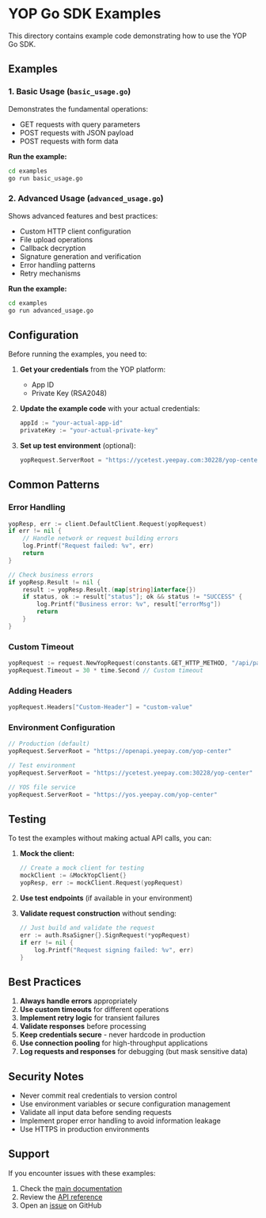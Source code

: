 # YOP Go SDK Examples

This directory contains example code demonstrating how to use the YOP Go SDK.

## Examples

### 1. Basic Usage (`basic_usage.go`)

Demonstrates the fundamental operations:
- GET requests with query parameters
- POST requests with JSON payload
- POST requests with form data

**Run the example:**
```bash
cd examples
go run basic_usage.go
```

### 2. Advanced Usage (`advanced_usage.go`)

Shows advanced features and best practices:
- Custom HTTP client configuration
- File upload operations
- Callback decryption
- Signature generation and verification
- Error handling patterns
- Retry mechanisms

**Run the example:**
```bash
cd examples
go run advanced_usage.go
```

## Configuration

Before running the examples, you need to:

1. **Get your credentials** from the YOP platform:
   - App ID
   - Private Key (RSA2048)

2. **Update the example code** with your actual credentials:
   ```go
   appId := "your-actual-app-id"
   privateKey := "your-actual-private-key"
   ```

3. **Set up test environment** (optional):
   ```go
   yopRequest.ServerRoot = "https://ycetest.yeepay.com:30228/yop-center"
   ```

## Common Patterns

### Error Handling

```go
yopResp, err := client.DefaultClient.Request(yopRequest)
if err != nil {
    // Handle network or request building errors
    log.Printf("Request failed: %v", err)
    return
}

// Check business errors
if yopResp.Result != nil {
    result := yopResp.Result.(map[string]interface{})
    if status, ok := result["status"]; ok && status != "SUCCESS" {
        log.Printf("Business error: %v", result["errorMsg"])
        return
    }
}
```

### Custom Timeout

```go
yopRequest := request.NewYopRequest(constants.GET_HTTP_METHOD, "/api/path")
yopRequest.Timeout = 30 * time.Second // Custom timeout
```

### Adding Headers

```go
yopRequest.Headers["Custom-Header"] = "custom-value"
```

### Environment Configuration

```go
// Production (default)
yopRequest.ServerRoot = "https://openapi.yeepay.com/yop-center"

// Test environment
yopRequest.ServerRoot = "https://ycetest.yeepay.com:30228/yop-center"

// YOS file service
yopRequest.ServerRoot = "https://yos.yeepay.com/yop-center"
```

## Testing

To test the examples without making actual API calls, you can:

1. **Mock the client:**
   ```go
   // Create a mock client for testing
   mockClient := &MockYopClient{}
   yopResp, err := mockClient.Request(yopRequest)
   ```

2. **Use test endpoints** (if available in your environment)

3. **Validate request construction** without sending:
   ```go
   // Just build and validate the request
   err := auth.RsaSigner{}.SignRequest(*yopRequest)
   if err != nil {
       log.Printf("Request signing failed: %v", err)
   }
   ```

## Best Practices

1. **Always handle errors** appropriately
2. **Use custom timeouts** for different operations
3. **Implement retry logic** for transient failures
4. **Validate responses** before processing
5. **Keep credentials secure** - never hardcode in production
6. **Use connection pooling** for high-throughput applications
7. **Log requests and responses** for debugging (but mask sensitive data)

## Security Notes

- Never commit real credentials to version control
- Use environment variables or secure configuration management
- Validate all input data before sending requests
- Implement proper error handling to avoid information leakage
- Use HTTPS in production environments

## Support

If you encounter issues with these examples:

1. Check the [main documentation](../README.md)
2. Review the [API reference](https://pkg.go.dev/github.com/yop-platform/yop-go-sdk)
3. Open an [issue](https://github.com/yop-platform/yop-go-sdk/issues) on GitHub
